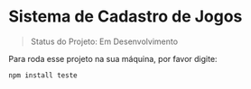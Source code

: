 <h1> Sistema de Cadastro de Jogos </h1>

> Status do Projeto: Em Desenvolvimento

Para roda esse projeto na sua máquina, por favor digite:

```
npm install teste
```
